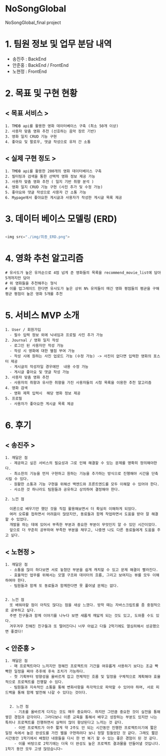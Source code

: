# NoSongGlobal
NoSongGlobal_final project

# 1. 팀원 정보 및 업무 분담 내역
  - 송진주 : BackEnd
  - 안준홍 : BackEnd / FrontEnd
  - 노현정 : FrontEnd

# 2. 목표 및 구현 현황
## < 목표 서비스 >
    1. TMDB api를 활용한 영화 데이터베이스 구축 (최소 50개 이상)
    2. 사용자 맞춤 영화 추천 (선호하는 음악 장르 기반)
    3. 영화 일지 CRUD 기능 구현
    4. 좋아요 및 팔로우, 댓글 작성으로 유저 간 소통

## < 실제 구현 정도 >
    1. TMDB api를 활용한 200개의 영화 데이터베이스 구축
    2. 필터링과 검색을 통한 선택적 영화 정보 제공 가능
    3. 사용자 맞춤 영화 추천 ( 일지 기반 취향 분석 )
    4. 영화 일지 CRUD 기능 구현 (사진 추가 및 수정 가능)
    5. 좋아요와 댓글 작성으로 사용자 간 소통 가능
    6. Mypage에서 좋아요한 게시글과 사용자가 작성한 게시글 목록 제공

# 3. 데이터 베이스 모델링 (ERD)
```h

<img src="./img/최종_ERD.png">

```

# 4. 영화 추천 알고리즘

    # 유사도가 높은 유저순으로 4점 넘게 준 영화들의 목록을 recommend_movie_list에 담아 5개까지만 담아
    # 위 영화들을 추천해주는 형식
    # 이를 업그레이드 한다면 유사도가 높은 상위 N% 유저들이 매긴 영화 평점들의 평균을 구해 평균 평점이 높은 영화 5개를 추천


# 5. 서비스 MVP 소개
    1. User	/ 회원가입
      - 필수 입력 정보 외에 닉네임과 프로필 사진 추가 가능
    2. Journal / 영화 일지 작성
      - 로그인 된 사용자만 작성 가능
      - 작성 시 영화에 대한 별점 부여 가능
      - 작성 시에 원하는 사진 업로드 가능 (수정 가능) -> 사진이 없다면 입력한 영화의 포스터 제공
      - 게시글의 작성자일 경우에만  내용 수정 가능
      - 게시글 좋아요 및 댓글 작성 가능
    3. 사용자 맞춤 영화 추천
      - 사용자의 취향과 유사한 취향을 가진 사용자들의 시청 목록을 이용한 추천 알고리즘
    4. 영화 검색
      - 영화 제목 입력시  해당 영화 정보 제공
    5. 프로필
      - 사용자가 좋아요한 게시글 목록 제공

# 6. 후기
## < 송진주 >
    1. 깨달은 점 
      - 제공하고 싶은 서비스의 필요성과 그로 인해 해결할 수 있는 문제를 명확히 정의해야한다.
      - 최소한의 기능을 먼저 구현하고 원하는 기능을 추가하는 방식으로 진행해야 시간을 단축시킬 수 있다.
      - 원활한 소통과 기능 구현을 위해선 백엔드와 프론트엔드를 모두 이해할 수 있어야 한다.
      - 사소한 것 하나라도 팀원들과 공유하고 상의하여 결정해야 한다.
    
    2. 느낀 점
    
      이론으로 배우기만 했던 것을 직접 활용해보면서 더 확실히 이해하게 되었다.
      여러 오류를 접하면서 어려움이 많았지만, 동료들과 함께 작업하면서 도움을 받아 잘 해결할 수 있었다.
      개발을 하는 데에 있어서 부족한 부분과 중요한 부분이 무엇인지 알 수 있던 시간이었다.
      앞으로 더 꾸준히 공부하여 부족한 부분을 채우고, 나중엔 나도 다른 동료들에게 도움을 주고 싶다. 


## < 노현정 >
    1. 깨달은 점 
      - 소통을 많이 하다보면 서로 놓쳤던 부분을 쉽게 캐치할 수 있고 문제 해결이 빨라진다.
      - 효율적인 업무를 위해서는 모델 구조와 데이터의 흐름, 그리고 보여지는 뷰를 모두 이해하여야 한다. 
      - 팀원들과 함께 또 동료들과 함께한다면 못 풀어낼 문제는 없다. 

    
    2. 느낀 점
      또 배워야할 점이 아직도 많다는 점을 새삼 느꼈다. 방학 때는 자바스크립트를 좀 중점적으로 공부하고 싶다. 
      주변 친구들과 함께 이야기를 나누다 보면 새롭게 깨닳게 되는 것도 있고, 도와줄 수도 있다. 
      겨우겨우 친해진 친구들과 또 떨어진다니 너무 아쉽고 다들 2학기에도 열심히해서 성공했으면 좋겠다! 

## < 안준홍 >
    1. 깨달은 점 
      - 매 프로젝트마다 느끼지만 정해진 프로젝트의 기간을 여유롭게 사용하기 보다는 조금 빡빡한 일정을 짜야 추후에 후속 조치가 가능하다. 
      - 첫 기획부터 방향성을 올바르게 잡고 전체적인 흐름 및 일정을 구체적으로 계획해야 효율적으로 프로젝트를 진행할 수 있다.
      - 팀원들과 지속적인 소통을 통해 변화사항을 즉각적으로 파악할 수 있어야 하며, 서로 피드백을 통해 함께 발전해 나갈 수 있다는 것이다.
 

      2. 느낀 점
        - 기초를 올바르게 다지는 것도 매우 중요하다. 하지만 그만큼 중요한 것이 실전을 통해 쌓은 경험과 감각이다. 그러다보니 이론 교육을 통해서 배우고 성장하는 부분도 있지만 나는 특히나 프로젝트를 진행하면서 실력이 많이 향상된다고 느끼는 것 같다. 
        - 이번 프로젝트가 아주 짧게 약 2주도 안 되는 시간동안 진행한 프로젝트이기에 짧은 일정 속에서 높은 완성도를 가진 웹을 구현하려다 보니 정말 힘들었던 것 같다. 그래도 짧은 시간동안 1학기에서 배웠던 내용들을 다시 한 번 복기 할 수 있는 좋은 경험이 된 것 같다.
        - 이를 바탕으로 2학기에는 더욱 더 완성도 높은 프로젝트 결과물을 만들어낼 것입니다. 1학기 동안 모두 고생 많았습니다~ 
